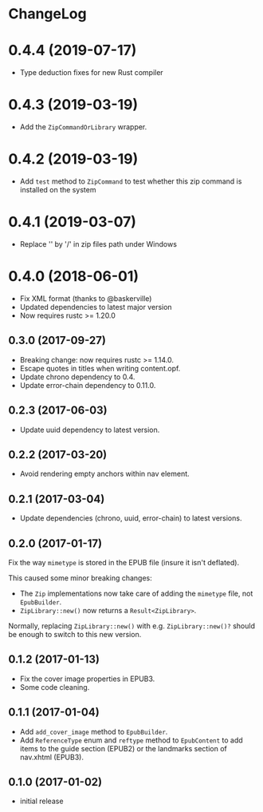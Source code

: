 ChangeLog
==========

0.4.4 (2019-07-17)
======================
* Type deduction fixes for new Rust compiler
	
0.4.3 (2019-03-19)
========================
* Add the `ZipCommandOrLibrary` wrapper.
	
0.4.2 (2019-03-19)
========================
* Add `test` method to `ZipCommand` to test whether this zip command is installed
  on the system

0.4.1 (2019-03-07)
========================
* Replace '\' by '/' in zip files path under Windows

0.4.0 (2018-06-01)
==================
* Fix XML format (thanks to @baskerville)
* Updated dependencies to latest major version
* Now requires rustc >= 1.20.0

0.3.0 (2017-09-27)
---------------------
* Breaking change: now requires rustc >= 1.14.0.
* Escape quotes in titles when writing content.opf.
* Update chrono dependency to 0.4.
* Update error-chain dependency to 0.11.0.


0.2.3 (2017-06-03)
---------------------
* Update uuid dependency to latest version.

0.2.2 (2017-03-20)
----------------------
* Avoid rendering empty anchors within nav element.

0.2.1 (2017-03-04)
----------------------
* Update dependencies (chrono, uuid, error-chain) to latest versions.

0.2.0 (2017-01-17)
----------------------
Fix the way `mimetype` is stored in the EPUB file (insure it isn't deflated).

This caused some minor breaking changes:
* The `Zip` implementations now take care of adding the `mimetype` file, not
  `EpubBuilder`.
* `ZipLibrary::new()` now returns a `Result<ZipLibrary>`.

Normally, replacing `ZipLibrary::new()` with e.g. `ZipLibrary::new()?` should be
enough to switch to this new version. 
  
0.1.2 (2017-01-13)
----------------------
* Fix the cover image properties in EPUB3.
* Some code cleaning.

0.1.1 (2017-01-04)
----------------------
* Add `add_cover_image` method to `EpubBuilder`.
* Add `ReferenceType` enum and `reftype` method to `EpubContent` to add items to
	the guide section (EPUB2) or the landmarks section of nav.xhtml (EPUB3).

0.1.0 (2017-01-02)
----------------------
* initial release
